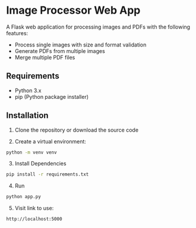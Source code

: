 # Image Processor Web App

A Flask web application for processing images and PDFs with the following features:
- Process single images with size and format validation
- Generate PDFs from multiple images
- Merge multiple PDF files

## Requirements

- Python 3.x
- pip (Python package installer)

## Installation

1. Clone the repository or download the source code

2. Create a virtual environment:
```bash
python -m venv venv
```

3. Install Dependencies
```bash
pip install -r requirements.txt
```

4. Run
```bash
python app.py
```

5. Visit link to use:
```bash
http://localhost:5000
```